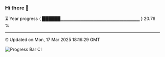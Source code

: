 ### Hi there 👋

⏳ Year progress { ██████▁▁▁▁▁▁▁▁▁▁▁▁▁▁▁▁▁▁▁▁▁▁▁▁ } 20.76 %

---

⏰ Updated on Mon, 17 Mar 2025 18:16:29 GMT

![Progress Bar CI](https://github.com/code-lakshay/GitHub-Actions-Demo/workflows/Progress%20Bar%20CI/badge.svg)
